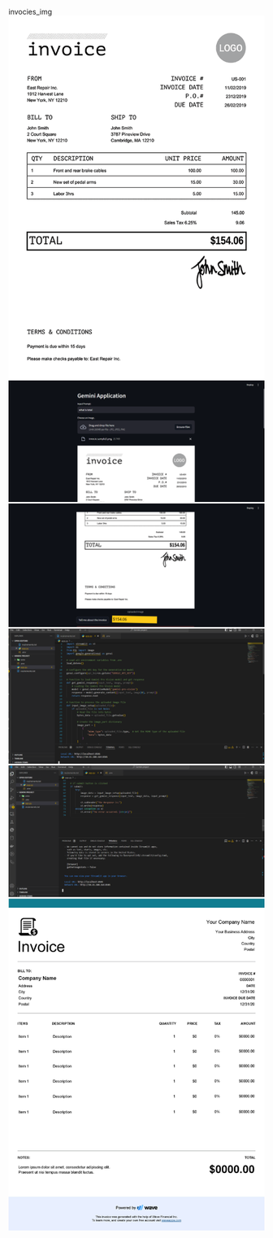 invocies_img
![alt text](<invocie sample2.png>) ![alt text](invoce1.png) ![alt text](invoce2.png) ![alt text](invoce3.png) ![alt text](invoce4.png) ![alt text](<invocie sample1.jpeg>)